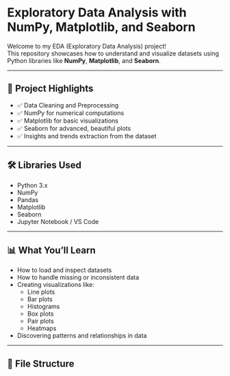 # Exploratory Data Analysis with NumPy, Matplotlib, and Seaborn

Welcome to my EDA (Exploratory Data Analysis) project!  
This repository showcases how to understand and visualize datasets using Python libraries like **NumPy**, **Matplotlib**, and **Seaborn**.

---

## 📌 Project Highlights

- ✅ Data Cleaning and Preprocessing  
- ✅ NumPy for numerical computations  
- ✅ Matplotlib for basic visualizations  
- ✅ Seaborn for advanced, beautiful plots  
- ✅ Insights and trends extraction from the dataset

---

## 🛠️ Libraries Used

- Python 3.x  
- NumPy  
- Pandas  
- Matplotlib  
- Seaborn  
- Jupyter Notebook / VS Code

---

## 📊 What You’ll Learn

- How to load and inspect datasets  
- How to handle missing or inconsistent data  
- Creating visualizations like:
  - Line plots
  - Bar plots
  - Histograms
  - Box plots
  - Pair plots
  - Heatmaps  
- Discovering patterns and relationships in data

---

## 📁 File Structure


